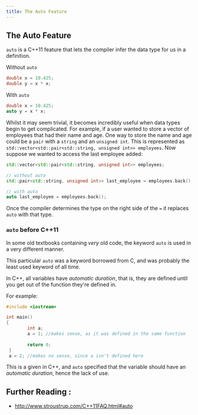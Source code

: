 ```yaml
---
title: The Auto Feature
---
```


## The Auto Feature

`auto` is a C++11 feature that lets the compiler infer the data type for us in a definition. 

Without `auto`
```cpp
double x = 10.425;
double y = x * x;
```

With `auto`
```cpp
double x = 10.425;
auto y = x * x;
```

Whilst it may seem trivial, it becomes incredibly useful when data types begin to get complicated. For example, if a user wanted to store a vector of employees that had their name and age. One way to store the name and age could be a `pair` with a `string` and an `unsigned int`. This is represented as `std::vector<std::pair<std::string, unsigned int>> employees`. Now suppose we wanted to access the last employee added:

```cpp
std::vector<std::pair<std::string, unsigned int>> employees;

// without auto
std::pair<std::string, unsigned int>> last_employee = employees.back();

// with auto
auto last_employee = employees.back();
```

Once the compiler determines the type on the right side of the `=` it replaces `auto` with that type.

### `auto` before C++11
In some old textbooks containing _very_ old code, the keyword `auto` is used in a very different manner. 

This particular `auto` was a keyword borrowed from C, and was probably the least used keyword of all time.

In C++, all variables have _automatic duration_, that is, they are defined until you get out of the function they're defined in.

For example:

```cpp
#include <iostream> 

int main()
{
        int a;
        a = 1; //makes sense, as it was defined in the same function
        
        return 0;
 }
 a = 2; //makes no sense, since a isn't defined here
 ```
 
 This is a given in C++, and `auto` specified that the variable should have an _automatic duration_, hence the lack of use.

## Further Reading :
* http://www.stroustrup.com/C++11FAQ.html#auto

